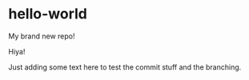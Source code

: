 # hello-world
My brand new repo!

Hiya!

Just adding some text here to test the commit stuff and the branching.
